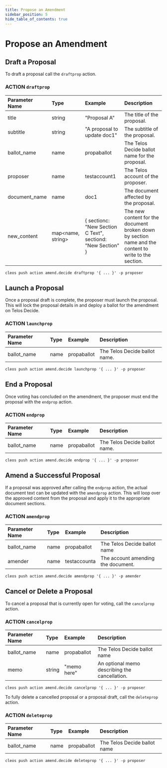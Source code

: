 ```yaml
---
title: Propose an Amendment
sidebar_position: 5
hide_table_of_contents: true
---
```


# Propose an Amendment

## Draft a Proposal

To draft a proposal call the `draftprop` action.

### ACTION `draftprop`

| Parameter Name | Type | Example | Description |
| :--- | :--- | :--- | :--- |
| title | string | "Proposal A" | The title of the proposal. |
| subtitle | string | "A proposal to update doc1" | The subtitle of the proposal. |
| ballot\_name | name | propaballot | The Telos Decide ballot name for the proposal. |
| proposer | name | testaccount1 | The Telos account of the proposer. |
| document\_name | name | doc1 | The document affected by the proposal. |
| new\_content | map&lt;name, string&gt; | { sectionc: "New Section C Text", sectiond: "New Section" } | The new content for the document broken down by section name and the content to write to the section. |

```text
cleos push action amend.decide draftprop '{ ... }' -p proposer
```

## Launch a Proposal

Once a proposal draft is complete, the proposer must launch the proposal. This will lock the proposal details in and deploy a ballot for the amendment on Telos Decide.

### ACTION `launchprop`

| Parameter Name | Type | Example | Description |
| :--- | :--- | :--- | :--- |
| ballot\_name | name | propaballot | The Telos Decide ballot name. |

```text
cleos push action amend.decide launchprop '{ ... }' -p proposer
```

## End a Proposal

Once voting has concluded on the amendment, the proposer must end the proposal with the `endprop` action.

### ACTION `endprop`

| Parameter Name | Type | Example | Description |
| :--- | :--- | :--- | :--- |
| ballot\_name | name | propaballot | The Telos Decide ballot name. |

```text
cleos push action amend.decide endprop '{ ... }' -p proposer
```

## Amend a Successful Proposal

If a proposal was approved after calling the `endprop` action, the actual document text can be updated with the `amendprop` action. This will loop over the approved content from the proposal and apply it to the appropriate document sections.

### ACTION `amendprop`

| Parameter Name | Type | Example | Description |
| :--- | :--- | :--- | :--- |
| ballot\_name | name | propaballot | The Telos Decide ballot name |
| amender | name | testaccounta | The account amending the document. |

```text
cleos push action amend.decide amendprop '{ ... }' -p amender
```

## Cancel or Delete a Proposal

To cancel a proposal that is currently open for voting, call the `cancelprop` action.

### ACTION `cancelprop`

| Parameter Name | Type | Example | Description |
| :--- | :--- | :--- | :--- |
| ballot\_name | name | propaballot | The Telos Decide ballot name |
| memo | string | "memo here" | An optional memo describing the cancellation. |

```text
cleos push action amend.decide cancelprop '{ ... }' -p proposer
```

To fully delete a cancelled proposal or a proposal draft, call the `deleteprop` action.

### ACTION `deleteprop`

| Parameter Name | Type | Example | Description |
| :--- | :--- | :--- | :--- |
| ballot\_name | name | propaballot | The Telos Decide ballot name |

```text
cleos push action amend.decide deleteprop '{ ... }' -p proposer
```
